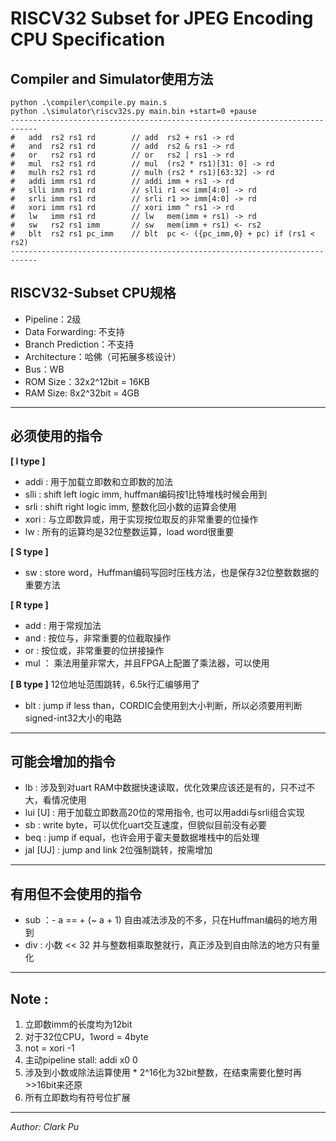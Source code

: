 
# RISCV32 Subset for JPEG Encoding CPU Specification

## Compiler and Simulator使用方法

    python .\compiler\compile.py main.s 
    python .\simulator\riscv32s.py main.bin +start=0 +pause
    ----------------------------------------------------------------------------
    #   add  rs2 rs1 rd        // add  rs2 + rs1 -> rd
    #   and  rs2 rs1 rd        // add  rs2 & rs1 -> rd
    #   or   rs2 rs1 rd        // or   rs2 | rs1 -> rd
    #   mul  rs2 rs1 rd        // mul  (rs2 * rs1)[31: 0] -> rd 
    #   mulh rs2 rs1 rd        // mulh (rs2 * rs1)[63:32] -> rd 
    #   addi imm rs1 rd        // addi imm + rs1 -> rd
    #   slli imm rs1 rd        // slli r1 << imm[4:0] -> rd
    #   srli imm rs1 rd        // srli r1 >> imm[4:0] -> rd
    #   xori imm rs1 rd        // xori imm ^ rs1 -> rd
    #   lw   imm rs1 rd        // lw   mem(imm + rs1) -> rd
    #   sw   rs2 rs1 imm       // sw   mem(imm + rs1) <- rs2
    #   blt  rs2 rs1 pc_imm    // blt  pc <- ({pc_imm,0} + pc) if (rs1 < rs2)
    ----------------------------------------------------------------------------

## RISCV32-Subset CPU规格
- Pipeline：2级
- Data Forwarding: 不支持
- Branch Prediction：不支持
- Architecture：哈佛（可拓展多核设计）
- Bus：WB
- ROM Size：32x2^12bit = 16KB
- RAM Size:  8x2^32bit =  4GB
---

## 必须使用的指令
**[ I type ]**
- addi   :  用于加载立即数和立即数的加法
- slli   :  shift left logic imm, huffman编码按1比特堆栈时候会用到
- srli   :  shift right logic imm, 整数化回小数的运算会使用
- xori   :  与立即数异或，用于实现按位取反的非常重要的位操作
- lw     :  所有的运算均是32位整数运算，load word很重要

**[ S type ]**
- sw     :  store word，Huffman编码写回时压栈方法，也是保存32位整数数据的重要方法

**[ R type ]**
- add    :  用于常规加法
- and    :  按位与，非常重要的位截取操作
- or     :  按位或，非常重要的位拼接操作
- mul    ： 乘法用量非常大，并且FPGA上配置了乘法器，可以使用

**[ B type ]** 12位地址范围跳转，6.5k行汇编够用了
- blt    :  jump if less than，CORDIC会使用到大小判断，所以必须要用判断signed-int32大小的电路

---

## 可能会增加的指令
- lb       : 涉及到对uart RAM中数据快速读取，优化效果应该还是有的，只不过不大，看情况使用
- lui [U]  : 用于加载立即数高20位的常用指令, 也可以用addi与srli组合实现
- sb       : write byte，可以优化uart交互速度，但貌似目前没有必要
- beq      : jump if equal，也许会用于霍夫曼数据堆栈中的后处理
- jal [UJ] : jump and link 2位强制跳转，按需增加

---

## 有用但不会使用的指令
- sub ：- a == + (~ a + 1) 自由减法涉及的不多，只在Huffman编码的地方用到
- div : 小数 << 32 并与整数相乘取整就行，真正涉及到自由除法的地方只有量化

---

## Note :
1. 立即数imm的长度均为12bit
2. 对于32位CPU，1word = 4byte
3. not = xori -1
4. 主动pipeline stall: addi x0 0
5. 涉及到小数或除法运算使用 * 2^16化为32bit整数，在结束需要化整时再>>16bit来还原
6. 所有立即数均有符号位扩展

---

*Author: Clark Pu*